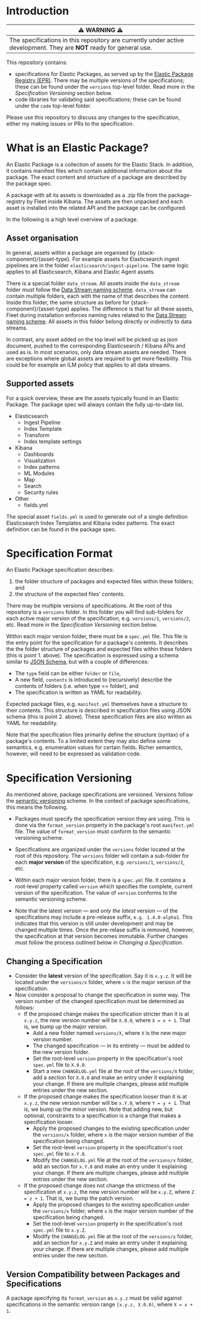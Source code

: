 # Introduction

| :warning: **WARNING** :warning: |
| ----- |
| The specifications in this repository are currently under active development. They are **NOT** ready for general use. |


This repository contains:
* specifications for Elastic Packages, as served up by the [Elastic Package Registry (EPR)](https://github.com/elastic/package-registry). There may be multiple versions of the specifications; these can be found under the `versions` top-level folder. Read more in the _Specification Versioning_ section below.
* code libraries for validating said specifications; these can be found under the `code` top-level folder.

Please use this repository to discuss any changes to the specification, either my making issues or PRs to the specification.


# What is an Elastic Package?

An Elastic Package is a collection of assets for the Elastic Stack. In addition, it contains manifest files which contain additional information about the package. The exact content and structure of a package are described by the package spec.

A package with all its assets is downloaded as a .zip file from the package-registry by Fleet inside Kibana. The assets are then unpacked and each asset is installed into the related API and the package can be configured.

In the following is a high level overview of a package.

## Asset organisation

In general, assets within a package are organised by {stack-component}/{asset-type}. For example assets for Elasticsearch ingest pipelines are in the folder `elasticsearch/ingest-pipeline`. The same logic applies to all Elasticsearch, Kibana and Elastic Agent assets.

There is a special folder `data_stream`. All assets inside the `data_stream` folder must follow the [Data Stream naming scheme](https://www.elastic.co/blog/an-introduction-to-the-elastic-data-stream-naming-scheme). `data_stream` can contain multiple folders, each with the name of that describes the content. Inside this folder, the same structure as before for {stack-component}/{asset-type} applies. The difference is that for all these assets, Fleet during installation enforces naming rules related to the [Data Stream naming scheme](https://www.elastic.co/blog/an-introduction-to-the-elastic-data-stream-naming-scheme). All assets in this folder belong directly or indirectly to data streams.

In contrast, any asset added on the top level will be picked up as json document, pushed to the corresponding Elasticsearch / Kibana APIs and used as is. In most scenarios, only data stream assets are needed. There are exceptions where global assets are required to get more flexibility. This could be for example an ILM policy that applies to all data streams.

## Supported assets

For a quick overview, these are the assets typically found in an Elastic Package. The package spec will always contain the fully up-to-date list.

* Elasticsearch
  * Ingest Pipeline
  * Index Template
  * Transform
  * Index template settings
* Kibana
  * Dashboards
  * Visualization
  * Index patterns
  * ML Modules
  * Map
  * Search
  * Security rules
* Other
  * fields.yml

The special asset `fields.yml` is used to generate out of a single definition Elasticsearch Index Templates and Kibana index patterns. The exact definition can be found in the package spec.


# Specification Format

An Elastic Package specification describes:
1. the folder structure of packages and expected files within these folders; and
2. the structure of the expected files' contents.

There may be multiple versions of specifications. At the root of this repository is a `versions` folder. In this folder you will find sub-folders for each active major version of the specification, e.g. `versions/1`, `versions/2`, etc. Read more in the _Specification Versioning_ section below.

Within each major version folder, there must be a `spec.yml` file. This file is the entry point for the specification for a package's contents. It describes the the folder structure of packages and expected files within these folders (this is point 1. above). The specification is expressed using a schema similar to [JSON Schema](https://json-schema.org/), but with a couple of differences:
- The `type` field can be either `folder` or `file`,
- A new field, `contents` is introduced to (recursively) describe the contents of folders (i.e. when type == folder), and
- The specification is written as YAML for readability.

Expected package files, e.g. `manifest.yml` themselves have a structure to their contents. This structure is described in specification files using JSON schema (this is point 2. above). These specification files are also written as YAML for readability.

Note that the specification files primarily define the structure (syntax) of a package's contents. To a limited extent they may also define some semantics, e.g. enumeration values for certain fields. Richer semantics, however, will need to be expressed as validation code.

# Specification Versioning

As mentioned above, package specifications are versioned. Versions follow the [semantic versioning](https://semver.org/) scheme. In the context of package specifications, this means the following.

* Packages must specify the specification version they are using. This is done via the `format_version` property in the package's root `manifest.yml` file. The value of `format_version` must conform to the semantic versioning scheme.

* Specifications are organized under the `versions` folder located at the root of this repository. The `versions` folder will contain a sub-folder for each **major version** of the specification, e.g. `versions/1`, `versions/2`, etc.

* Within each major version folder, there is a `spec.yml` file. It contains a root-level property called `version` which specifies the complete, current version of the specification. The value of `version` conforms to the semantic versioning scheme.

* Note that the latest version — and _only the latest_ version — of the specifications  may include a pre-release suffix, `e.g. 1.4.0-alpha1`. This indicates that this version is still under development and may be changed multiple times. Once the pre-relase suffix is removed, however, the specification at that version becomes immutable. Further changes must follow the process outlined below in _Changing a Specification_.

## Changing a Specification

* Consider the **latest** version of the specification. Say it is `x.y.z`. It will be located under the `versions/x` folder, where `x` is the major version of the specification.
* Now consider a proposal to change the specification in some way. The version number of the changed specification must be determined as follows:
  * If the proposed change makes the specification stricter than it is at `x.y.z`, the new version number will be `X.0.0`, where `X = x + 1`. That is, we bump up the major version. 
     * Add a new folder named `versions/X`, where `X` is the new major version number. 
     * The changed specification — in its entirety — must be added to the new version folder. 
     * Set the root-level `version` property in the specification's root `spec.yml` file to `X.0.0`.
     * Start a new `CHANGELOG.yml` file at the root of the `versions/X` folder, add a section for `X.0.0` and make an entry under it explaining your change. If there are multiple changes, please add multiple entries under the new section.
  * If the proposed change makes the specification looser than it is at `x.y.z`, the new version number will be `x.Y.0`, where `Y = y + 1`. That is, we bump up the minor version. Note that adding new, but optional, constraints to a specification is a change that makes a specification looser.
     * Apply the proposed changes to the existing specification under the `versions/x` folder, where `x` is the major version number of the specification being changed. 
     * Set the root-level `version` property in the specification's root `spec.yml` file to `x.Y.0`.
     * Modify the `CHANGELOG.yml` file at the root of the `versions/x` folder, add an section for `x.Y.0` and make an entry under it explaining your change. If there are multiple changes, please add multiple entries under the new section.
  * If the proposed change does not change the strictness of the specification at `x.y.z`, the new version number will be `x.y.Z`, where `Z = z + 1`. That is, we bump the patch version.
     * Apply the proposed changes to the existing specification under the `versions/x` folder, where `x` is the major version number of the specification being changed. 
     * Set the root-level `version` property in the specification's root `spec.yml` file to `x.y.Z`.
     * Modify the `CHANGELOG.yml` file at the root of the `versions/x` folder, add an section for `x.y.Z` and make an entry under it explaining your change. If there are multiple changes, please add multiple entries under the new section.

## Version Compatibility between Packages and Specifications

A package specifying its `format_version` as `x.y.z` must be valid against specifications in the semantic version range `[x.y.z, X.0.0)`, where `X = x + 1`.

